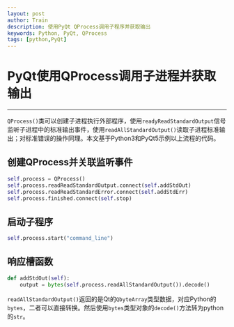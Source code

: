 ```yaml
---
layout: post
author: Train
description: 使用PyQt QProcess调用子程序并获取输出
keywords: Python, PyQt, QProcess
tags: [python,PyQt]
---
```


# PyQt使用QProcess调用子进程并获取输出

---

`QProcess()`类可以创建子进程执行外部程序，使用`readyReadStandardOutput`信号监听子进程中的标准输出事件，使用`readAllStandardOutput()`读取子进程标准输出；对标准错误的操作同理。本文基于Python3和PyQt5示例以上流程的代码。

## 创建QProcess并关联监听事件

``` python
self.process = QProcess()
self.process.readReadStandardOutput.connect(self.addStdOut)
self.process.readReadStandardError.connect(self.addStdErr)
self.process.finished.connect(self.stop)
```

## 启动子程序

```python
self.process.start("command_line")
```

## 响应槽函数

```python
def addStdOut(self):
    output = bytes(self.process.readAllStandardOutput()).decode()
```

`readAllStandardOutput()`返回的是Qt的`QbyteArray`类型数据，对应Python的`bytes`，二者可以直接转换。然后使用`bytes`类型对象的`decode()`方法转为python的`str`。